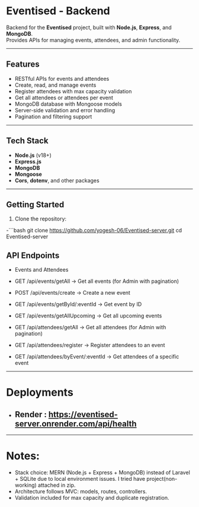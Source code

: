 # Eventised - Backend

Backend for the **Eventised** project, built with **Node.js**, **Express**, and **MongoDB**.  
Provides APIs for managing events, attendees, and admin functionality.

---

## Features

- RESTful APIs for events and attendees
- Create, read, and manage events
- Register attendees with max capacity validation
- Get all attendees or attendees per event
- MongoDB database with Mongoose models
- Server-side validation and error handling
- Pagination and filtering support

---

## Tech Stack

- **Node.js** (v18+)
- **Express.js**
- **MongoDB**
- **Mongoose**
- **Cors**, **dotenv**, and other packages

---

## Getting Started

1. Clone the repository:

-```bash
git clone https://github.com/yogesh-06/Eventised-server.git
cd Eventised-server

## API Endpoints

- Events and Attendees

- GET /api/events/getAll → Get all events (for Admin with pagination)
- POST /api/events/create → Create a new event
- GET /api/events/getById/:eventId → Get event by ID
- GET /api/events/getAllUpcoming → Get all upcoming events

- GET /api/attendees/getAll → Get all attendees (for Admin with pagination)
- GET /api/attendees/register → Register attendees to an event
- GET /api/attendees/byEvent/:eventId → Get attendees of a specific event

---

# Deployments

- ## Render : https://eventised-server.onrender.com/api/health

---

# Notes:

- Stack choice: MERN (Node.js + Express + MongoDB) instead of Laravel + SQLite due to local environment issues. I tried have project(non-working) attached in zip.
- Architecture follows MVC: models, routes, controllers.
- Validation included for max capacity and duplicate registration.
